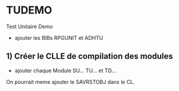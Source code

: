 # TUDEMO
Test Unitaire Demo
- ajouter les BIBs RPGUNIT et ADHTU
## 1) Créer le CLLE de compilation des modules

- ajouter chaque Module SU... TU... et TD...

On pourrait meme ajouter le SAVRSTOBJ dans le CL.
